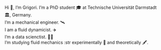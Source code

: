 Hi 🙂, I’m Grigori. 
I’m a PhD student 🎓 at Technische Universität Darmstadt 🏛️, Germany.  
I’m a mechanical engineer. 🛰️  
I am a fluid dynamicist. ✈️  
I’m a data scienctist. 👨‍💻  
I’m studying fluid mechanics :str experimentally 🥼 and theoretically 🖋️.  



<!---
grigorishat/grigorishat is a ✨ special ✨ repository because its `README.md` (this file) appears on your GitHub profile.
You can click the Preview link to take a look at your changes.
--->
